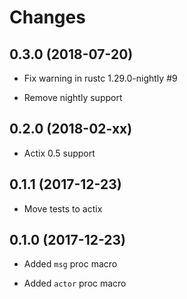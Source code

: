 # Changes

## 0.3.0 (2018-07-20)

* Fix warning in rustc 1.29.0-nightly #9

* Remove nightly support


## 0.2.0 (2018-02-xx)

* Actix 0.5 support

## 0.1.1 (2017-12-23)

* Move tests to actix

## 0.1.0 (2017-12-23)

* Added `msg` proc macro

* Added `actor` proc macro
